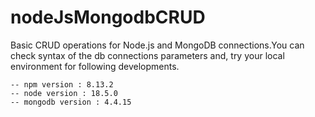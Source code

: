# nodeJsMongodbCRUD

Basic CRUD operations for Node.js and MongoDB connections.You can check syntax of the db connections parameters and, try your local environment for following developments.

	-- npm version : 8.13.2
	-- node version : 18.5.0
	-- mongodb version : 4.4.15

